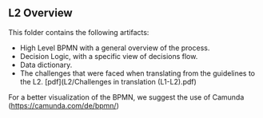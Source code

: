 ## L2 Overview

This folder contains the following artifacts:

- High Level BPMN with a general overview of the process.
- Decision Logic, with a specific view of decisions flow.
- Data dictionary.
- The challenges that were faced when translating from the guidelines to the L2. [pdf](L2/Challenges in translation (L1-L2).pdf)

For a better visualization of the BPMN, we suggest the use of Camunda (https://camunda.com/de/bpmn/)
